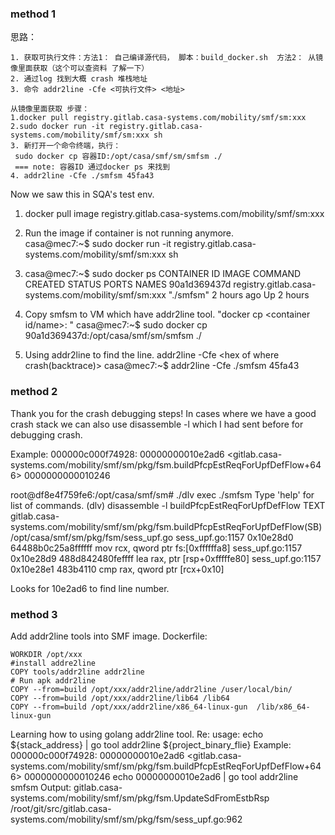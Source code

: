 ### method 1
思路：
```
1. 获取可执行文件：方法1： 自己编译源代码， 脚本：build_docker.sh  方法2： 从镜像里面获取（这个可以查资料 了解一下）  
2. 通过log 找到大概 crash 堆栈地址    
3. 命令 addr2line -Cfe <可执行文件> <地址>
```
```
从镜像里面获取 步骤：
1.docker pull registry.gitlab.casa-systems.com/mobility/smf/sm:xxx
2.sudo docker run -it registry.gitlab.casa-systems.com/mobility/smf/sm:xxx sh
3. 新打开一个命令终端，执行：
 sudo docker cp 容器ID:/opt/casa/smf/sm/smfsm ./
 === note: 容器ID 通过docker ps 来找到
4. addr2line -Cfe ./smfsm 45fa43

```

Now we saw this in SQA's test env.
1. docker pull image registry.gitlab.casa-systems.com/mobility/smf/sm:xxx

2. Run the image if container is not running anymore.
<br>casa@mec7:~$ sudo docker run -it registry.gitlab.casa-systems.com/mobility/smf/sm:xxx sh

3. casa@mec7:~$ sudo docker ps
CONTAINER ID        IMAGE                                                               COMMAND                   CREATED             STATUS              PORTS               NAMES
90a1d369437d        registry.gitlab.casa-systems.com/mobility/smf/sm:xxx                    "./smfsm"                 2 hours ago         Up 2 hours                              
4. Copy smfsm to VM which have addr2line tool.
"docker cp <container id/name>:<the path of executable file>  <copy to where>"
casa@mec7:~$ sudo docker cp 90a1d369437d:/opt/casa/smf/sm/smfsm ./
 
5. Using addr2line to find the line.
addr2line -Cfe <the path of executable file>  <hex of where crash(backtrace)>
casa@mec7:~$ addr2line -Cfe ./smfsm 45fa43          

### method 2
 Thank you for the crash debugging steps! In cases where we have a good crash stack we can also use disassemble -l which I had sent before for debugging crash.
 
Example: 000000c000f74928:  00000000010e2ad6 <gitlab.casa-systems.com/mobility/smf/sm/pkg/fsm.buildPfcpEstReqForUpfDefFlow+646>  0000000000010246
 
root@df8e4f759fe6:/opt/casa/smf/sm# ./dlv exec ./smfsm
Type 'help' for list of commands.
(dlv) disassemble -l buildPfcpEstReqForUpfDefFlow
TEXT gitlab.casa-systems.com/mobility/smf/sm/pkg/fsm.buildPfcpEstReqForUpfDefFlow(SB) /opt/casa/smf/sm/pkg/fsm/sess_upf.go
        sess_upf.go:1157                            0x10e28d0          64488b0c25a8ffffff                 mov rcx, qword ptr fs:[0xffffffa8]
        sess_upf.go:1157                            0x10e28d9          488d842480feffff                     lea rax, ptr [rsp+0xfffffe80]
           sess_upf.go:1157                            0x10e28e1          483b4110                                      cmp rax, qword ptr [rcx+0x10]
 
Looks for 10e2ad6 to find line number.
 
### method 3
Add addr2line tools into SMF image.
Dockerfile:
```
WORKDIR /opt/xxx
#install addre2line
COPY tools/addr2line addr2line
# Run apk addr2line 
COPY --from=build /opt/xxx/addr2line/addr2line /user/local/bin/
COPY --from=build /opt/xxx/addr2line/lib64 /lib64
COPY --from=build /opt/xxx/addr2line/x86_64-linux-gun  /lib/x86_64-linux-gun
```


Learning how to using golang addr2line tool.
Re: usage: echo ${stack_address} | go tool addr2line ${project_binary_flie}
Example:
000000c000f74928:  00000000010e2ad6 <gitlab.casa-systems.com/mobility/smf/sm/pkg/fsm.buildPfcpEstReqForUpfDefFlow+646>  0000000000010246
echo 00000000010e2ad6 | go tool addr2line smfsm
Output:
          gitlab.casa-systems.com/mobility/smf/sm/pkg/fsm.UpdateSdFromEstbRsp
          /root/git/src/gitlab.casa-systems.com/mobility/smf/sm/pkg/fsm/sess_upf.go:962

